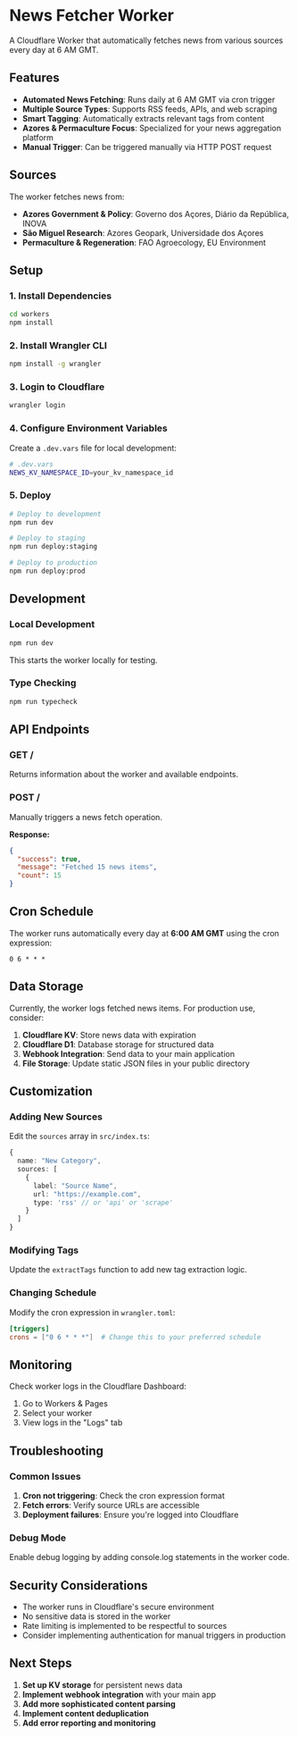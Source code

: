 # News Fetcher Worker

A Cloudflare Worker that automatically fetches news from various sources every day at 6 AM GMT.

## Features

- **Automated News Fetching**: Runs daily at 6 AM GMT via cron trigger
- **Multiple Source Types**: Supports RSS feeds, APIs, and web scraping
- **Smart Tagging**: Automatically extracts relevant tags from content
- **Azores & Permaculture Focus**: Specialized for your news aggregation platform
- **Manual Trigger**: Can be triggered manually via HTTP POST request

## Sources

The worker fetches news from:

- **Azores Government & Policy**: Governo dos Açores, Diário da República, INOVA
- **São Miguel Research**: Azores Geopark, Universidade dos Açores
- **Permaculture & Regeneration**: FAO Agroecology, EU Environment

## Setup

### 1. Install Dependencies

```bash
cd workers
npm install
```

### 2. Install Wrangler CLI

```bash
npm install -g wrangler
```

### 3. Login to Cloudflare

```bash
wrangler login
```

### 4. Configure Environment Variables

Create a `.dev.vars` file for local development:

```bash
# .dev.vars
NEWS_KV_NAMESPACE_ID=your_kv_namespace_id
```

### 5. Deploy

```bash
# Deploy to development
npm run dev

# Deploy to staging
npm run deploy:staging

# Deploy to production
npm run deploy:prod
```

## Development

### Local Development

```bash
npm run dev
```

This starts the worker locally for testing.

### Type Checking

```bash
npm run typecheck
```

## API Endpoints

### GET /
Returns information about the worker and available endpoints.

### POST /
Manually triggers a news fetch operation.

**Response:**
```json
{
  "success": true,
  "message": "Fetched 15 news items",
  "count": 15
}
```

## Cron Schedule

The worker runs automatically every day at **6:00 AM GMT** using the cron expression:
```
0 6 * * *
```

## Data Storage

Currently, the worker logs fetched news items. For production use, consider:

1. **Cloudflare KV**: Store news data with expiration
2. **Cloudflare D1**: Database storage for structured data
3. **Webhook Integration**: Send data to your main application
4. **File Storage**: Update static JSON files in your public directory

## Customization

### Adding New Sources

Edit the `sources` array in `src/index.ts`:

```typescript
{
  name: "New Category",
  sources: [
    { 
      label: "Source Name", 
      url: "https://example.com", 
      type: 'rss' // or 'api' or 'scrape'
    }
  ]
}
```

### Modifying Tags

Update the `extractTags` function to add new tag extraction logic.

### Changing Schedule

Modify the cron expression in `wrangler.toml`:

```toml
[triggers]
crons = ["0 6 * * *"]  # Change this to your preferred schedule
```

## Monitoring

Check worker logs in the Cloudflare Dashboard:
1. Go to Workers & Pages
2. Select your worker
3. View logs in the "Logs" tab

## Troubleshooting

### Common Issues

1. **Cron not triggering**: Check the cron expression format
2. **Fetch errors**: Verify source URLs are accessible
3. **Deployment failures**: Ensure you're logged into Cloudflare

### Debug Mode

Enable debug logging by adding console.log statements in the worker code.

## Security Considerations

- The worker runs in Cloudflare's secure environment
- No sensitive data is stored in the worker
- Rate limiting is implemented to be respectful to sources
- Consider implementing authentication for manual triggers in production

## Next Steps

1. **Set up KV storage** for persistent news data
2. **Implement webhook integration** with your main app
3. **Add more sophisticated content parsing**
4. **Implement content deduplication**
5. **Add error reporting and monitoring**
